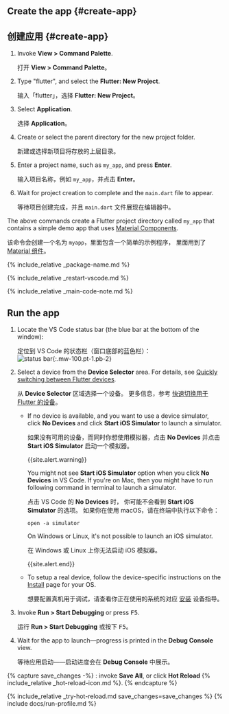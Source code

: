 <div class="tab-pane active" id="vscode" role="tabpanel" aria-labelledby="vscode-tab" markdown="1">

## Create the app {#create-app}

## 创建应用 {#create-app}

  1. Invoke **View > Command Palette**.

     打开 **View > Command Palette**。

  1. Type "flutter", and select the **Flutter: New Project**.

     输入「flutter」，选择 **Flutter: New Project**。

  1. Select **Application**.

     选择 **Application**。

  1. Create or select the parent directory for the new project folder.

     新建或选择新项目将存放的上层目录。

  1. Enter a project name, such as `my_app`, and press **Enter**.

     输入项目名称，例如 `my_app`，并点击 **Enter**。

  1. Wait for project creation to complete and the `main.dart`
     file to appear.

     等待项目创建完成，并且 `main.dart` 文件展现在编辑器中。

The above commands create a Flutter project directory called `my_app` that
contains a simple demo app that uses [Material Components][].

该命令会创建一个名为 `myapp`，里面包含一个简单的示例程序，
里面用到了 [Material 组件][Material Components]。

{% include_relative _package-name.md  %}

{% include_relative _restart-vscode.md %}

{% include_relative _main-code-note.md  %}

## Run the app

1. Locate the VS Code status bar
   (the blue bar at the bottom of the window):<br>

   定位到 VS Code 的状态栏（窗口底部的蓝色栏）：<br> 
    ![status bar][]{:.mw-100.pt-1.pb-2}

1. Select a device from the **Device Selector** area.
   For details, see [Quickly switching between Flutter devices][].

   从 **Device Selector** 区域选择一个设备。
   更多信息，参考 [快速切换用于 Flutter 的设备][Quickly switching between Flutter devices]。

   - If no device is available, and you want to use a device simulator,
     click **No Devices** and click
     **Start iOS Simulator** to launch a simulator.

     如果没有可用的设备，而同时你想使用模拟器，点击 **No Devices**
     并点击 **Start iOS Simulator** 启动一个模拟器。

     {{site.alert.warning}}

        You might not see **Start iOS Simulator** option
        when you click **No Devices** in VS Code.
        If you're on Mac, then you might have to run following command
        in terminal to launch a simulator.

        点击 VS Code 的 **No Devices** 时，
        你可能不会看到 **Start iOS Simulator** 的选项。
        如果你在使用 macOS，请在终端中执行以下命令：

        ```terminal
        open -a simulator
        ```

        On Windows or Linux, it's not possible to launch an iOS simulator.

        在 Windows 或 Linux 上你无法启动 iOS 模拟器。

      {{site.alert.end}}

    - To setup a real device, follow the device-specific instructions
      on the [Install][] page for your OS.

      想要配置真机用于调试，请查看你正在使用的系统的对应
      [安装][Install] 设备指导。

1. Invoke **Run > Start Debugging** or press <kbd>F5</kbd>.

   运行 **Run > Start Debugging** 或按下 <kbd>F5</kbd>。

1. Wait for the app to launch&mdash;progress is printed
   in the **Debug Console** view.

   等待应用启动&mdash;&mdash;启动进度会在 **Debug Console** 中展示。

{% capture save_changes -%}
  : invoke **Save All**, or click **Hot Reload**
  {% include_relative _hot-reload-icon.md %}.
{% endcapture %}

{% include_relative _try-hot-reload.md save_changes=save_changes %}
{% include docs/run-profile.md %}

[Install]: {{site.url}}/get-started/install
[Material Components]: {{site.material}}/components
[Quickly switching between Flutter devices]: https://dartcode.org/docs/quickly-switching-between-flutter-devices
[status bar]: {{site.url}}/assets/images/docs/tools/vs-code/device_status_bar.png
[trusted your computer]: {{site.url}}/get-started/install/macos#trust

</div>
